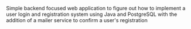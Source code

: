 Simple backend focused web application to figure out how to implement a user login and registration system using Java and PostgreSQL with the addition of a mailer service to confirm a user's registration

